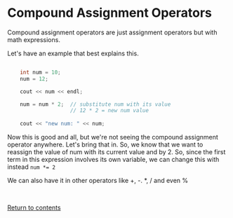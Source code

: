 # Compound Assignment Operators
Compound assignment operators are just assignment operators but with math expressions.

Let's have an example that best explains this.

```c++

	int num = 10;
	num = 12;

	cout << num << endl;

	num = num * 2;	// substitute num with its value
					// 12 * 2 = new num value
	
	cout << "new num: " << num;

```

Now this is good and all, but we're not seeing the compound assignment operator anywhere. Let's bring that in. So, we know that we want to reassign the value of num with its current value and by 2. So, since the first term in this expression involves its own variable, we can change this with instead `num *= 2`

We can also have it in other operators like +, -. *, / and even %

<br>

[Return to contents](../readme.md#topics-included)
